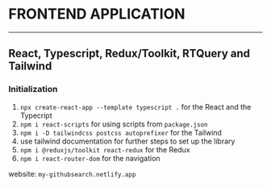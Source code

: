 # FRONTEND APPLICATION
----
## React, Typescript, Redux/Toolkit, RTQuery and Tailwind

### Initialization
1. `npx create-react-app --template typescript .` for the React and the Typecript
2. `npm i react-scripts` for using scripts from `package.json`
3. `npm i -D tailwindcss postcss autoprefixer` for the Tailwind
4. use tailwind documentation for further steps to set  up the library
5. `npm i @reduxjs/toolkit react-redux` for the Redux
6. `npm i react-router-dom` for the navigation

website: `my-githubsearch.netlify.app`
